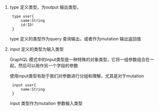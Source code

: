 1. type 定义类型，为output 输出类型，

        type user{
            name:String
            id:ID!
        }

    type 定义的类型作为query 查询输出，或者作为mutation 输出返回值

2. input 定义的类型为输入类型

    GraphQL 模式中的input类型是一种特殊的对象类型，它将一组参数组合在一起，然后可以用作另一个字段的参数

    使用input类型有助于我们对参数进行分组和理解，尤其是对于mutation

        input user{
            name:String
        }
    
    input 类型作为mutation 参数输入类型